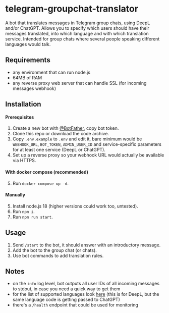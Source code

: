 # telegram-groupchat-translator
A bot that translates messages in Telegram group chats, using DeepL and/or ChatGPT. Allows you to specify which users should have their messages translated, into which language and with which translation service. Intended for group chats where several people speaking different languages would talk.

## Requirements
 - any environment that can run node.js
 - 64MB of RAM
 - any reverse proxy web server that can handle SSL (for incoming messages webhook)

## Installation
#### Prerequisites
1. Create a new bot with [@BotFather](https://t.me/BotFather), copy bot token.
2. Clone this repo or download the code archive.
3. Copy `.env.example` to `.env` and edit it, bare minimum would be `WEBHOOK_URL`, `BOT_TOKEN`, `ADMIN_USER_ID` and service-specific parameters for at least one service (DeepL or ChatGPT).
4. Set up a reverse proxy so your webhook URL would actually be available via HTTPS.

#### With docker compose (recommended)
5. Run `docker compose up -d`.

#### Manually
5. Install node.js 18 (higher versions could work too, untested).
6. Run `npm i`.
7. Run `npm run start`.

## Usage
1. Send `/start` to the bot, it should answer with an introductory message.
2. Add the bot to the group chat (or chats).
3. Use bot commands to add translation rules.

## Notes
 - on the `info` log level, bot outputs all user IDs of all incoming messages to stdout, in case you need a quick way to get them
 - for the list of supported languages look [here](https://developers.deepl.com/docs/resources/supported-languages#target-languages) (this is for DeepL, but the same language code is getting passed to ChatGPT)
 - there's a `/health` endpoint that could be used for monitoring